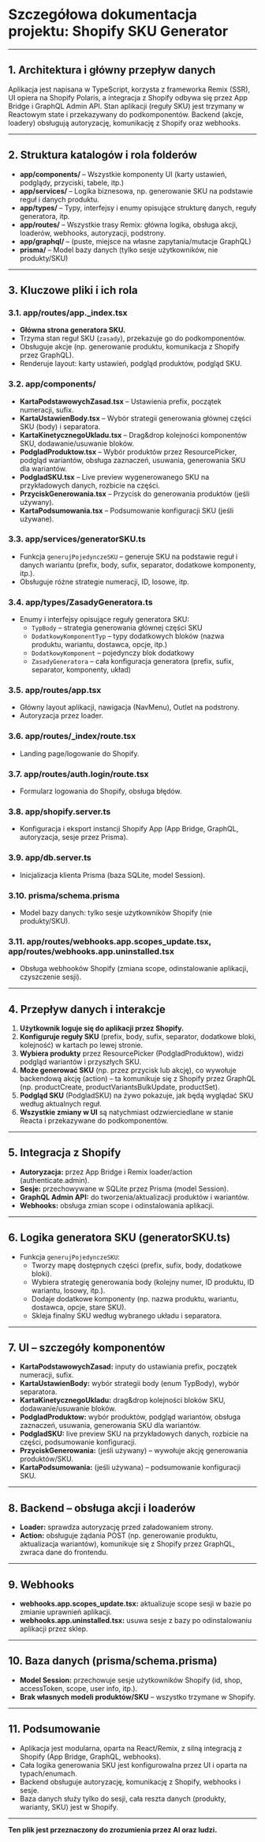# Szczegółowa dokumentacja projektu: Shopify SKU Generator

---

## 1. Architektura i główny przepływ danych

Aplikacja jest napisana w TypeScript, korzysta z frameworka Remix (SSR), UI opiera na Shopify Polaris, a integracja z Shopify odbywa się przez App Bridge i GraphQL Admin API. Stan aplikacji (reguły SKU) jest trzymany w Reactowym state i przekazywany do podkomponentów. Backend (akcje, loadery) obsługują autoryzację, komunikację z Shopify oraz webhooks.

---

## 2. Struktura katalogów i rola folderów

- **app/components/** – Wszystkie komponenty UI (karty ustawień, podglądy, przyciski, tabele, itp.)
- **app/services/** – Logika biznesowa, np. generowanie SKU na podstawie reguł i danych produktu.
- **app/types/** – Typy, interfejsy i enumy opisujące strukturę danych, reguły generatora, itp.
- **app/routes/** – Wszystkie trasy Remix: główna logika, obsługa akcji, loaderów, webhooks, autoryzacji, podstrony.
- **app/graphql/** – (puste, miejsce na własne zapytania/mutacje GraphQL)
- **prisma/** – Model bazy danych (tylko sesje użytkowników, nie produkty/SKU)

---

## 3. Kluczowe pliki i ich rola

### 3.1. app/routes/app._index.tsx
- **Główna strona generatora SKU.**
- Trzyma stan reguł SKU (`zasady`), przekazuje go do podkomponentów.
- Obsługuje akcje (np. generowanie produktu, komunikacja z Shopify przez GraphQL).
- Renderuje layout: karty ustawień, podgląd produktów, podgląd SKU.

### 3.2. app/components/
- **KartaPodstawowychZasad.tsx** – Ustawienia prefix, początek numeracji, sufix.
- **KartaUstawienBody.tsx** – Wybór strategii generowania głównej części SKU (body) i separatora.
- **KartaKinetycznegoUkladu.tsx** – Drag&drop kolejności komponentów SKU, dodawanie/usuwanie bloków.
- **PodgladProduktow.tsx** – Wybór produktów przez ResourcePicker, podgląd wariantów, obsługa zaznaczeń, usuwania, generowania SKU dla wariantów.
- **PodgladSKU.tsx** – Live preview wygenerowanego SKU na przykładowych danych, rozbicie na części.
- **PrzyciskGenerowania.tsx** – Przycisk do generowania produktów (jeśli używany).
- **KartaPodsumowania.tsx** – Podsumowanie konfiguracji SKU (jeśli używane).

### 3.3. app/services/generatorSKU.ts
- Funkcja `generujPojedynczeSKU` – generuje SKU na podstawie reguł i danych wariantu (prefix, body, sufix, separator, dodatkowe komponenty, itp.).
- Obsługuje różne strategie numeracji, ID, losowe, itp.

### 3.4. app/types/ZasadyGeneratora.ts
- Enumy i interfejsy opisujące reguły generatora SKU:
  - `TypBody` – strategia generowania głównej części SKU
  - `DodatkowyKomponentTyp` – typy dodatkowych bloków (nazwa produktu, wariantu, dostawca, opcje, itp.)
  - `DodatkowyKomponent` – pojedynczy blok dodatkowy
  - `ZasadyGeneratora` – cała konfiguracja generatora (prefix, sufix, separator, komponenty, układ)

### 3.5. app/routes/app.tsx
- Główny layout aplikacji, nawigacja (NavMenu), Outlet na podstrony.
- Autoryzacja przez loader.

### 3.6. app/routes/_index/route.tsx
- Landing page/logowanie do Shopify.

### 3.7. app/routes/auth.login/route.tsx
- Formularz logowania do Shopify, obsługa błędów.

### 3.8. app/shopify.server.ts
- Konfiguracja i eksport instancji Shopify App (App Bridge, GraphQL, autoryzacja, sesje przez Prisma).

### 3.9. app/db.server.ts
- Inicjalizacja klienta Prisma (baza SQLite, model Session).

### 3.10. prisma/schema.prisma
- Model bazy danych: tylko sesje użytkowników Shopify (nie produkty/SKU).

### 3.11. app/routes/webhooks.app.scopes_update.tsx, app/routes/webhooks.app.uninstalled.tsx
- Obsługa webhooków Shopify (zmiana scope, odinstalowanie aplikacji, czyszczenie sesji).

---

## 4. Przepływ danych i interakcje

1. **Użytkownik loguje się do aplikacji przez Shopify.**
2. **Konfiguruje reguły SKU** (prefix, body, sufix, separator, dodatkowe bloki, kolejność) w kartach po lewej stronie.
3. **Wybiera produkty** przez ResourcePicker (PodgladProduktow), widzi podgląd wariantów i przyszłych SKU.
4. **Może generować SKU** (np. przez przycisk lub akcję), co wywołuje backendową akcję (action) – ta komunikuje się z Shopify przez GraphQL (np. productCreate, productVariantsBulkUpdate, productSet).
5. **Podgląd SKU** (PodgladSKU) na żywo pokazuje, jak będą wyglądać SKU według aktualnych reguł.
6. **Wszystkie zmiany w UI** są natychmiast odzwierciedlane w stanie Reacta i przekazywane do podkomponentów.

---

## 5. Integracja z Shopify
- **Autoryzacja:** przez App Bridge i Remix loader/action (authenticate.admin).
- **Sesje:** przechowywane w SQLite przez Prisma (model Session).
- **GraphQL Admin API:** do tworzenia/aktualizacji produktów i wariantów.
- **Webhooks:** obsługa zmian scope i odinstalowania aplikacji.

---

## 6. Logika generatora SKU (generatorSKU.ts)
- Funkcja `generujPojedynczeSKU`:
  - Tworzy mapę dostępnych części (prefix, sufix, body, dodatkowe bloki).
  - Wybiera strategię generowania body (kolejny numer, ID produktu, ID wariantu, losowy, itp.).
  - Dodaje dodatkowe komponenty (np. nazwa produktu, wariantu, dostawca, opcje, stare SKU).
  - Skleja finalny SKU według wybranego układu i separatora.

---

## 7. UI – szczegóły komponentów
- **KartaPodstawowychZasad:** inputy do ustawiania prefix, początek numeracji, sufix.
- **KartaUstawienBody:** wybór strategii body (enum TypBody), wybór separatora.
- **KartaKinetycznegoUkladu:** drag&drop kolejności bloków SKU, dodawanie/usuwanie bloków.
- **PodgladProduktow:** wybór produktów, podgląd wariantów, obsługa zaznaczeń, usuwania, generowania SKU dla wariantów.
- **PodgladSKU:** live preview SKU na przykładowych danych, rozbicie na części, podsumowanie konfiguracji.
- **PrzyciskGenerowania:** (jeśli używany) – wywołuje akcję generowania produktów/SKU.
- **KartaPodsumowania:** (jeśli używana) – podsumowanie konfiguracji SKU.

---

## 8. Backend – obsługa akcji i loaderów
- **Loader:** sprawdza autoryzację przed załadowaniem strony.
- **Action:** obsługuje żądania POST (np. generowanie produktu, aktualizacja wariantów), komunikuje się z Shopify przez GraphQL, zwraca dane do frontendu.

---

## 9. Webhooks
- **webhooks.app.scopes_update.tsx:** aktualizuje scope sesji w bazie po zmianie uprawnień aplikacji.
- **webhooks.app.uninstalled.tsx:** usuwa sesje z bazy po odinstalowaniu aplikacji przez sklep.

---

## 10. Baza danych (prisma/schema.prisma)
- **Model Session:** przechowuje sesje użytkowników Shopify (id, shop, accessToken, scope, user info, itp.).
- **Brak własnych modeli produktów/SKU** – wszystko trzymane w Shopify.

---

## 11. Podsumowanie
- Aplikacja jest modularna, oparta na React/Remix, z silną integracją z Shopify (App Bridge, GraphQL, webhooks).
- Cała logika generowania SKU jest konfigurowalna przez UI i oparta na typach/enumach.
- Backend obsługuje autoryzację, komunikację z Shopify, webhooks i sesje.
- Baza danych służy tylko do sesji, cała reszta danych (produkty, warianty, SKU) jest w Shopify.

---

**Ten plik jest przeznaczony do zrozumienia przez AI oraz ludzi.** 